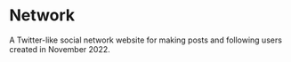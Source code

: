 # Network
A Twitter-like social network website for making posts and following users created in November 2022.

